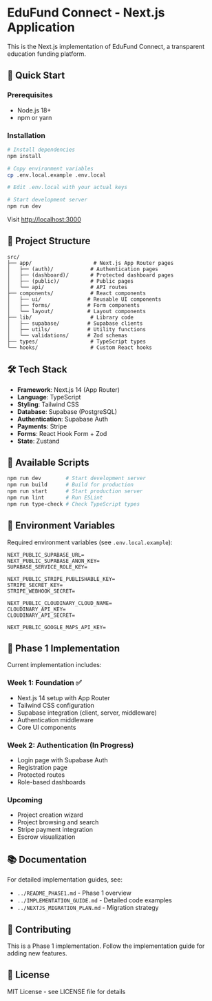 # EduFund Connect - Next.js Application

This is the Next.js implementation of EduFund Connect, a transparent education funding platform.

## 🚀 Quick Start

### Prerequisites
- Node.js 18+
- npm or yarn

### Installation

```bash
# Install dependencies
npm install

# Copy environment variables
cp .env.local.example .env.local

# Edit .env.local with your actual keys

# Start development server
npm run dev
```

Visit [http://localhost:3000](http://localhost:3000)

## 📁 Project Structure

```
src/
├── app/                    # Next.js App Router pages
│   ├── (auth)/            # Authentication pages
│   ├── (dashboard)/       # Protected dashboard pages
│   ├── (public)/          # Public pages
│   └── api/               # API routes
├── components/            # React components
│   ├── ui/               # Reusable UI components
│   ├── forms/            # Form components
│   └── layout/           # Layout components
├── lib/                   # Library code
│   ├── supabase/         # Supabase clients
│   ├── utils/            # Utility functions
│   └── validations/      # Zod schemas
├── types/                 # TypeScript types
└── hooks/                 # Custom React hooks
```

## 🛠️ Tech Stack

- **Framework**: Next.js 14 (App Router)
- **Language**: TypeScript
- **Styling**: Tailwind CSS
- **Database**: Supabase (PostgreSQL)
- **Authentication**: Supabase Auth
- **Payments**: Stripe
- **Forms**: React Hook Form + Zod
- **State**: Zustand

## 📝 Available Scripts

```bash
npm run dev        # Start development server
npm run build      # Build for production
npm run start      # Start production server
npm run lint       # Run ESLint
npm run type-check # Check TypeScript types
```

## 🔐 Environment Variables

Required environment variables (see `.env.local.example`):

```
NEXT_PUBLIC_SUPABASE_URL=
NEXT_PUBLIC_SUPABASE_ANON_KEY=
SUPABASE_SERVICE_ROLE_KEY=

NEXT_PUBLIC_STRIPE_PUBLISHABLE_KEY=
STRIPE_SECRET_KEY=
STRIPE_WEBHOOK_SECRET=

NEXT_PUBLIC_CLOUDINARY_CLOUD_NAME=
CLOUDINARY_API_KEY=
CLOUDINARY_API_SECRET=

NEXT_PUBLIC_GOOGLE_MAPS_API_KEY=
```

## 🎯 Phase 1 Implementation

Current implementation includes:

### Week 1: Foundation ✅
- Next.js 14 setup with App Router
- Tailwind CSS configuration
- Supabase integration (client, server, middleware)
- Authentication middleware
- Core UI components

### Week 2: Authentication (In Progress)
- Login page with Supabase Auth
- Registration page
- Protected routes
- Role-based dashboards

### Upcoming
- Project creation wizard
- Project browsing and search
- Stripe payment integration
- Escrow visualization

## 📚 Documentation

For detailed implementation guides, see:
- `../README_PHASE1.md` - Phase 1 overview
- `../IMPLEMENTATION_GUIDE.md` - Detailed code examples
- `../NEXTJS_MIGRATION_PLAN.md` - Migration strategy

## 🤝 Contributing

This is a Phase 1 implementation. Follow the implementation guide for adding new features.

## 📄 License

MIT License - see LICENSE file for details
